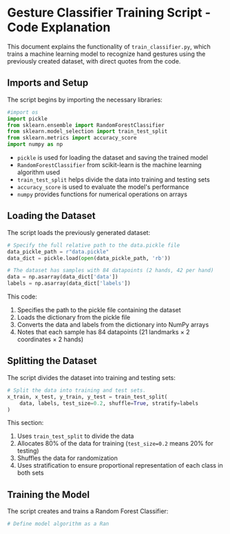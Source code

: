 # Gesture Classifier Training Script - Code Explanation

This document explains the functionality of `train_classifier.py`, which trains a machine learning model to recognize hand gestures using the previously created dataset, with direct quotes from the code.

## Imports and Setup

The script begins by importing the necessary libraries:

```python
#import os
import pickle
from sklearn.ensemble import RandomForestClassifier
from sklearn.model_selection import train_test_split
from sklearn.metrics import accuracy_score
import numpy as np
```

- `pickle` is used for loading the dataset and saving the trained model
- `RandomForestClassifier` from scikit-learn is the machine learning algorithm used
- `train_test_split` helps divide the data into training and testing sets
- `accuracy_score` is used to evaluate the model's performance
- `numpy` provides functions for numerical operations on arrays

## Loading the Dataset

The script loads the previously generated dataset:

```python
# Specify the full relative path to the data.pickle file
data_pickle_path = r"data.pickle"
data_dict = pickle.load(open(data_pickle_path, 'rb'))

# The dataset has samples with 84 datapoints (2 hands, 42 per hand)
data = np.asarray(data_dict['data'])
labels = np.asarray(data_dict['labels'])
```

This code:
1. Specifies the path to the pickle file containing the dataset
2. Loads the dictionary from the pickle file
3. Converts the data and labels from the dictionary into NumPy arrays
4. Notes that each sample has 84 datapoints (21 landmarks × 2 coordinates × 2 hands)

## Splitting the Dataset

The script divides the dataset into training and testing sets:

```python
# Split the data into training and test sets.
x_train, x_test, y_train, y_test = train_test_split(
    data, labels, test_size=0.2, shuffle=True, stratify=labels
)
```

This section:
1. Uses `train_test_split` to divide the data
2. Allocates 80% of the data for training (`test_size=0.2` means 20% for testing)
3. Shuffles the data for randomization
4. Uses stratification to ensure proportional representation of each class in both sets

## Training the Model

The script creates and trains a Random Forest Classifier:

```python
# Define model algorithm as a Ran
